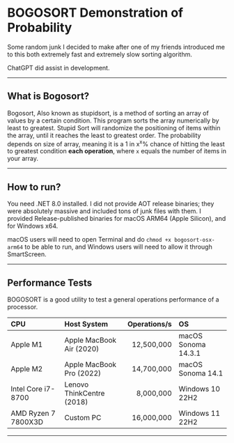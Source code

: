 # BOGOSORT Demonstration of Probability
Some random junk I decided to make after one of my friends introduced me to this both extremely fast and extremely slow sorting algorithm. 

ChatGPT did assist in development.

---

## What is Bogosort?
Bogosort, Also known as stupidsort, is a method of sorting an array of values by a certain condition. This program sorts the array numerically by least to greatest. Stupid Sort will randomize the positioning of items within the array, until it reaches the least to greatest order. The probability depends on size of array, meaning it is a 1 in x<sup>x</sup>% chance of hitting the least to greatest condition **each operation**, where ``x`` equals the number of items in your array.

---

## How to run?
You need .NET 8.0 installed. I did not provide AOT release binaries; they were absolutely massive and included tons of junk files with them. I provided Release-published binaries for macOS ARM64 (Apple Silicon), and for Windows x64.

macOS users will need to open Terminal and do ``chmod +x bogosort-osx-arm64`` to be able to run, and Windows users will need to allow it through SmartScreen.

---

## Performance Tests
BOGOSORT is a good utility to test a general operations performance of a processor.

| CPU         | Host System  | Operations/s  | OS |
| :---        | :---         |          ---: | :--- |
| Apple M1    | Apple MacBook Air (2020) |12,500,000| macOS Sonoma 14.3.1 |
| Apple M2    | Apple MacBook Pro (2022) |14,700,000| macOS Sonoma 14.1 |
| Intel Core i7-8700| Lenovo ThinkCentre (2018) |8,000,000| Windows 10 22H2 |
| AMD Ryzen 7 7800X3D | Custom PC | 16,000,000 | Windows 11 22H2 |

---

